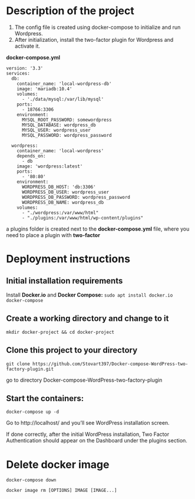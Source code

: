 # Description of the project

1. The config file is created using docker-compose to initialize and run Wordpress.
2. After initialization, install the two-factor plugin for Wordpress and activate it.

**docker-compose.yml**

```
version: '3.3'
services:
  db:
    container_name: 'local-wordpress-db'
    image: 'mariadb:10.4'
    volumes:
      - './data/mysql:/var/lib/mysql'
    ports:
      - 18766:3306
    environment:
      MYSQL_ROOT_PASSWORD: somewordpress
      MYSQL_DATABASE: wordpress_db
      MYSQL_USER: wordpress_user
      MYSQL_PASSWORD: wordpress_password

  wordpress:
    container_name: 'local-wordpress'
    depends_on:
      - db
    image: 'wordpress:latest'
    ports:
      - '80:80'
    environment:
      WORDPRESS_DB_HOST: 'db:3306'
      WORDPRESS_DB_USER: wordpress_user
      WORDPRESS_DB_PASSWORD: wordpress_password
      WORDPRESS_DB_NAME: wordpress_db
    volumes:
      - "./wordpress:/var/www/html"
      - "./plugins:/var/www/html/wp-content/plugins"
```
a plugins folder is created next to the **docker-compose.yml** file, where you need to place a plugin with **two-factor**





# Deployment instructions
## Initial installation requirements
Install **Docker.io** and **Docker Compose:** 
`sudo apt install docker.io docker-compose`
## Create a working directory and change to it
`mkdir docker-project && cd docker-project`
## Clone this project to your directory
`git clone https://github.com/Stovart397/Docker-compose-WordPress-two-factory-plugin.git`
 
 go to directory Docker-compose-WordPress-two-factory-plugin
 
 ## Start the containers:
 `docker-compose up -d`

Go to http://localhost/ and you’ll see WordPress installation screen.

If done correctly, after the initial WordPress installation, Two Factor Authentication should appear on the Dashboard under the plugins section.
# Delete docker image
`docker-compose down`
 
`docker image rm [OPTIONS] IMAGE [IMAGE...]`
